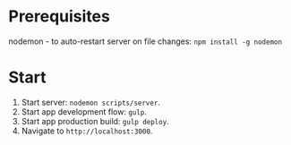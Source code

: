 # Prerequisites
nodemon - to auto-restart server on file changes: `npm install -g nodemon`

# Start

1. Start server: `nodemon scripts/server`.
2. Start app development flow: `gulp`.
3. Start app production build: `gulp deploy`.
4. Navigate to `http://localhost:3000`.
